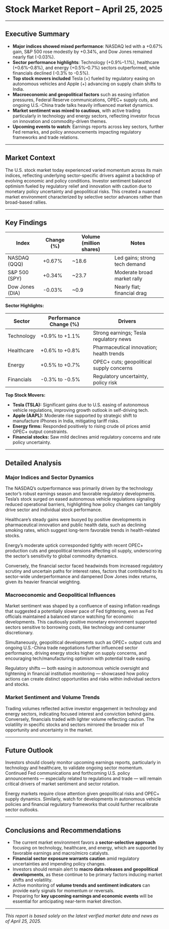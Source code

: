 # Stock Market Report – April 25, 2025

---

## Executive Summary
- **Major indices showed mixed performance**: NASDAQ led with a +0.67% gain, S&P 500 rose modestly by +0.34%, and Dow Jones remained nearly flat (-0.03%).  
- **Sector performance highlights**: Technology (+0.9%–1.1%), healthcare (+0.6%–0.8%), and energy (+0.5%–0.7%) sectors outperformed, while financials declined (-0.3% to -0.5%).  
- **Top stock movers included** Tesla (+) fueled by regulatory easing on autonomous vehicles and Apple (+) advancing on supply chain shifts to India.  
- **Macroeconomic and geopolitical factors** such as easing inflation pressures, Federal Reserve communications, OPEC+ supply cuts, and ongoing U.S.-China trade talks heavily influenced market dynamics.  
- **Market sentiment was mixed to cautious**, with active trading particularly in technology and energy sectors, reflecting investor focus on innovation and commodity-driven themes.  
- **Upcoming events to watch**: Earnings reports across key sectors, further Fed remarks, and policy announcements impacting regulatory frameworks and trade relations.

---

## Market Context
The U.S. stock market today experienced varied momentum across its main indices, reflecting underlying sector-specific drivers against a backdrop of evolving economic and policy conditions. Investor sentiment balanced optimism fueled by regulatory relief and innovation with caution due to monetary policy uncertainty and geopolitical risks. This created a nuanced market environment characterized by selective sector advances rather than broad-based rallies.

---

## Key Findings

| Index           | Change (%) | Volume (million shares) | Notes                             |
|-----------------|------------|-------------------------|----------------------------------|
| NASDAQ (QQQ)    | +0.67%     | ~18.6                   | Led gains; strong tech demand    |
| S&P 500 (SPY)   | +0.34%     | ~23.7                   | Moderate broad market rally      |
| Dow Jones (DIA) | -0.03%     | ~0.9                    | Nearly flat; financial drag      |

**Sector Highlights:**

| Sector           | Performance Change (%) | Drivers                                  |
|------------------|-----------------------|-------------------------------------------|
| Technology       | +0.9% to +1.1%        | Strong earnings; Tesla regulatory news    |
| Healthcare       | +0.6% to +0.8%        | Pharmaceutical innovation; health trends  |
| Energy           | +0.5% to +0.7%        | OPEC+ cuts; geopolitical supply concerns |
| Financials       | -0.3% to -0.5%        | Regulatory uncertainty, policy risk       |

**Top Stock Movers:**

- **Tesla (TSLA):** Significant gains due to U.S. easing of autonomous vehicle regulations, improving growth outlook in self-driving tech.  
- **Apple (AAPL):** Moderate rise supported by strategic shift to manufacture iPhones in India, mitigating tariff risks.  
- **Energy firms:** Responded positively to rising crude oil prices amid OPEC+ output constraints.  
- **Financial stocks:** Saw mild declines amid regulatory concerns and rate policy uncertainty.

---

## Detailed Analysis

### Major Indices and Sector Dynamics
The NASDAQ’s outperformance was primarily driven by the technology sector’s robust earnings season and favorable regulatory developments. Tesla’s stock surged on eased autonomous vehicle regulations signaling reduced operational barriers, highlighting how policy changes can tangibly drive sector and individual stock performance.

Healthcare’s steady gains were buoyed by positive developments in pharmaceutical innovation and public health data, such as declining smoking rates, which suggest long-term favorable trends in health-related stocks.

Energy’s moderate uptick corresponded tightly with recent OPEC+ production cuts and geopolitical tensions affecting oil supply, underscoring the sector’s sensitivity to global commodity dynamics.

Conversely, the financial sector faced headwinds from increased regulatory scrutiny and uncertain paths for interest rates, factors that contributed to its sector-wide underperformance and dampened Dow Jones index returns, given its heavier financial weighting.

### Macroeconomic and Geopolitical Influences
Market sentiment was shaped by a confluence of easing inflation readings that suggested a potentially slower pace of Fed tightening, even as Fed officials maintained a balanced stance watching for economic developments. This cautiously positive monetary environment supported sectors sensitive to borrowing costs, like technology and consumer discretionary.

Simultaneously, geopolitical developments such as OPEC+ output cuts and ongoing U.S.-China trade negotiations further influenced sector performance, driving energy stocks higher on supply concerns, and encouraging tech/manufacturing optimism with potential trade easing.

Regulatory shifts — both easing in autonomous vehicle oversight and tightening in financial institution monitoring — showcased how policy actions can create distinct opportunities and risks within individual sectors and stocks.

### Market Sentiment and Volume Trends
Trading volumes reflected active investor engagement in technology and energy sectors, indicating focused interest and conviction behind gains. Conversely, financials traded with lighter volume reflecting caution. The volatility in specific stocks and sectors mirrored the broader mix of opportunity and uncertainty in the market.

---

## Future Outlook
Investors should closely monitor upcoming earnings reports, particularly in technology and healthcare, to validate ongoing sector momentum. Continued Fed communications and forthcoming U.S. policy announcements — especially related to regulations and trade — will remain critical drivers of market sentiment and sector rotation.

Energy markets require close attention given geopolitical risks and OPEC+ supply dynamics. Similarly, watch for developments in autonomous vehicle policies and financial regulatory frameworks that could further recalibrate sector outlooks.

---

## Conclusions and Recommendations
- The current market environment favors a **sector-selective approach** focusing on technology, healthcare, and energy, which are supported by favorable earnings and macro/micro catalysts.
- **Financial sector exposure warrants caution** amid regulatory uncertainties and impending policy changes.
- Investors should remain alert to **macro data releases and geopolitical developments**, as these continue to be primary factors inducing market shifts and volatility.
- Active monitoring of **volume trends and sentiment indicators** can provide early signals for momentum or reversals.
- Preparing for **key upcoming earnings and economic events** will be essential for anticipating near-term market direction.

---

*This report is based solely on the latest verified market data and news as of April 25, 2025.*